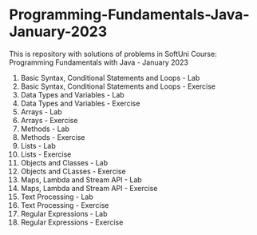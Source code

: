 # Programming-Fundamentals-Java-January-2023
This is repository with solutions of problems in SoftUni Course: Programming Fundamentals with Java - January 2023
1. Basic Syntax, Conditional Statements and Loops - Lab
2. Basic Syntax, Conditional Statements and Loops - Exercise
3. Data Types and Variables - Lab
4. Data Types and Variables - Exercise
5. Arrays - Lab
6. Arrays - Exercise
7. Methods - Lab
8. Methods - Exercise
9. Lists - Lab
10. Lists - Exercise
11. Objects and Classes - Lab
12. Objects and CLasses - Exercise
13. Maps, Lambda and Stream API - Lab
14. Maps, Lambda and Stream API - Exercise
15. Text Processing - Lab
16. Text Processing - Exercise
17. Regular Expressions - Lab
18. Regular Expressions - Exercise